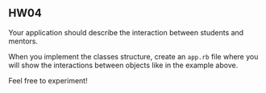 ## HW04

Your application should describe the interaction between students and mentors.

When you implement the classes structure, create an `app.rb` file where you will show the interactions between objects like in the example above.

Feel free to experiment!

